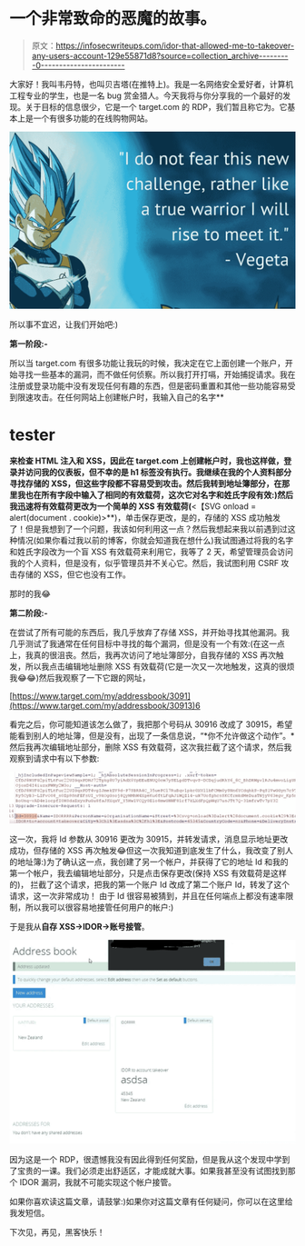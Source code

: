 # 一个非常致命的恶魔的故事。

> 原文：<https://infosecwriteups.com/idor-that-allowed-me-to-takeover-any-users-account-129e55871d8?source=collection_archive---------0----------------------->

大家好！我叫韦丹特，也叫贝吉塔(在推特上)。我是一名网络安全爱好者，计算机工程专业的学生，也是一名 bug 赏金猎人。今天我将与你分享我的一个最好的发现。关于目标的信息很少，它是一个 target.com 的 RDP，我们暂且称它为。它基本上是一个有很多功能的在线购物网站。

![](img/99dcdea6b636087856dbb68fbd172df0.png)

所以事不宜迟，让我们开始吧:)

**第一阶段:-**

所以当 target.com 有很多功能让我玩的时候，我决定在它上面创建一个账户，开始寻找一些基本的漏洞，而不做任何侦察。所以我打开打嗝，开始捕捉请求。我在注册或登录功能中没有发现任何有趣的东西，但是密码重置和其他一些功能容易受到限速攻击。在任何网站上创建帐户时，我输入自己的名字**<h1>tester</h1>**来检查 HTML 注入和 XSS，因此在 target.com 上创建帐户时，我也这样做，登录并访问我的仪表板，但不幸的是 h1 标签没有执行。我继续在我的个人资料部分寻找存储的 XSS，但这些字段都不容易受到攻击。然后我转到地址簿部分，在那里我也在所有字段中输入了相同的有效载荷，这次它对名字和姓氏字段有效:)然后我迅速将有效载荷更改为一个简单的 XSS 有效载荷(**<【SVG onload = alert(document . cookie)>**)，单击保存更改，是的，存储的 XSS 成功触发了！但是我想到了一个问题，我该如何利用这一点？然后我想起来我以前遇到过这种情况(如果你看过我以前的博客，你就会知道我在想什么)我试图通过将我的名字和姓氏字段改为一个盲 XSS 有效载荷来利用它，我等了 2 天，希望管理员会访问我的个人资料，但是没有，似乎管理员并不关心它。然后，我试图利用 CSRF 攻击存储的 XSS，但它也没有工作。

那时的我😂

**第二阶段:-**

在尝试了所有可能的东西后，我几乎放弃了存储 XSS，并开始寻找其他漏洞。我几乎测试了我通常在任何目标中寻找的每个漏洞，但是没有一个有效:(在这一点上，我真的很沮丧。然后，我再次访问了地址簿部分，自我存储的 XSS 再次触发，所以我点击编辑地址删除 XSS 有效载荷(它是一次又一次地触发，这真的很烦我😂😂)然后我观察了一下它跟的网址，

[https://www.target.com/my/addressbook/3091](https://www.target.com/my/addressbook/30913)6

看完之后，你可能知道该怎么做了，我把那个号码从 30916 改成了 30915，希望能看到别人的地址簿，但是没有，出现了一条信息说，“*你不允许做这个动作”。*然后我再次编辑地址部分，删除 XSS 有效载荷，这次我拦截了这个请求，然后我观察到请求中有以下参数:

![](img/d5839ef02170eb1693f0e0353281dae1.png)

这一次，我将 Id 参数从 30916 更改为 30915，并转发请求，消息显示地址更改成功，但存储的 XSS 再次触发😂但这一次我知道到底发生了什么，我改变了别人的地址簿:)为了确认这一点，我创建了另一个帐户，并获得了它的地址 Id 和我的第一个帐户，我去编辑地址部分，只是点击保存更改(保持 XSS 有效载荷是这样的)， 拦截了这个请求，把我的第一个账户 Id 改成了第二个账户 Id，转发了这个请求，这一次非常成功！ 由于 Id 很容易被猜到，并且在任何端点上都没有速率限制，所以我可以很容易地接管任何用户的帐户:)

于是我从**自存 XSS→IDOR→账号接管**。

![](img/26e1c663ae9462a8f3f2e5484bc54e27.png)

因为这是一个 RDP，很遗憾我没有因此得到任何奖励，但是我从这个发现中学到了宝贵的一课。我们必须走出舒适区，才能成就大事。如果我甚至没有试图找到那个 IDOR 漏洞，我就不可能实现这个帐户接管。

如果你喜欢读这篇文章，请鼓掌:)如果你对这篇文章有任何疑问，你可以在这里给我发短信。

下次见，再见，黑客快乐！